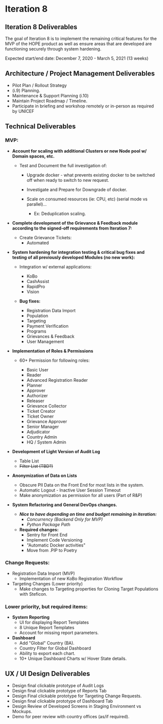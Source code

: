 # Iteration 8

## Iteration 8 Deliverables

The goal of Iteration 8 is to implement the remaining critical features for the MVP of the HOPE product as well as ensure areas that are developed are functioning securely through system hardening.

Expected start/end date: December 7, 2020 - March 5, 2021 \(13 weeks\)

##  Architecture / Project Management Deliverables

* Pilot Plan / Rollout Strategy
* \(i.9\) Planning.
* Maintenance & Support Planning \(i.10\)
* Maintain Project Roadmap / Timeline.
* Participate in briefing and workshop remotely or in-person as required by UNICEF

##  Technical Deliverables

### MVP:

* **Account for scaling with additional Clusters or new Node pool w/ Domain spaces, etc.**
  * Test and Document the full investigation of:
    * Upgrade docker - what prevents existing docker to be switched off when ready to switch to new request.
    * Investigate and Prepare for Downgrade of docker.
    * Scale on consumed resources \(ie: CPU, etc\) \(serial mode vs parallel\)...

      * Ex: Deduplication scaling.
* **Complete development of the Grievance & Feedback module according to the signed-off requirements from Iteration 7:**
  * Create Grievance Tickets:
    * Automated  
* **System hardening for integration testing & critical bug fixes and testing of all previously developed Modules \(no new work\):**
  * Integration w/ external applications:

    * KoBo 
    * CashAssist
    * RapidPro
    * Vision

  * **Bug fixes:**

    * Registration Data Import
    * Population
    * Targeting
    * Payment Verification
    * Programs
    * Grievances & Feedback
    * User Management
* **Implementation of Roles & Permissions**
  * 60+ Permission for following roles:

    * Basic User
    * Reader
    * Advanced Registration Reader
    * Planner
    * Approver
    * Authorizer
    * Releaser
    * Grievance Collector
    * Ticket Creator
    * Ticket Owner
    * Grievance Approver
    * Senior Manager
    * Adjudicator
    * Country Admin
    * HQ / System Admin
* **Development of Light Version of Audit Log**

  * Table List
  * ~~Filter List \(TBD?\)~~

* **Anonymization of Data on Lists**

  * Obscure PII Data on the Front End for most lists in the system.
  * Automatic Logout - Inactive User Session Timeout
  * Make anonymization as permission for all users \(Part of R&P\)

* **System Refactoring and General DevOps changes.**
  * _**Nice to have depending on time and budget remaining in iteration:**_
    * _Concurrency \(Backend Only for MVP\)_
    * _Python Package Path_
  * **Required changes:**
    * Sentry for Front End
    * Implement Code Versioning
    * "Automatic Docker activities" 
    * Move from .PIP to Poetry

### Change Requests:

* Registration Data Import \(MVP\)
  * Implementation of new KoBo Registration Workflow
* Targeting Changes \(Lower priority\)
  * Make changes to Targeting properties for Cloning Target Populations with Steficon.

### **Lower priority, but required items:**

* **System Reporting**
  * UI for displaying Report Templates
  * 8 Unique Report Templates
  * Account for missing report parameters.
* **Dashboard**
  * Add "Global" Country \(BA\).
  * Country Filter for Global Dashboard
  * Ability to export each chart.
  * 10+ Unique Dashboard Charts w/ Hover State details.

## UX / UI Design Deliverables

* Design final clickable prototype of Audit Logs
* Design final clickable prototype of Reports Tab
* Design Final clickable prototype for Targeting Change Requests.
* Design final clickable prototype of Dashboard Tab
* Design Review of Developed Screens in Staging Environment vs Mockups.
* Demo for peer review with country offices \(as/if required\).

